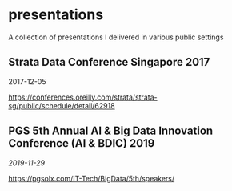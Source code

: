 # presentations
A collection of presentations I delivered in various public settings

## Strata Data Conference Singapore 2017

2017-12-05

https://conferences.oreilly.com/strata/strata-sg/public/schedule/detail/62918

## PGS 5th Annual AI & Big Data Innovation Conference (AI & BDIC) 2019 

*2019-11-29* 

https://pgsolx.com/IT-Tech/BigData/5th/speakers/



